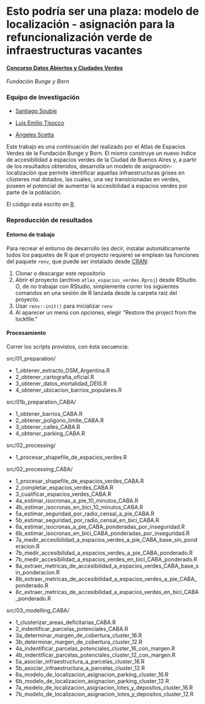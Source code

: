 # Esto podría ser una plaza: modelo de localización - asignación para la refuncionalización verde de infraestructuras vacantes

#### [Concurso Datos Abiertos y Ciudades Verdes](https://www.fundacionbyb.org/datos-abiertos-y-ciudades-verdes)

*Fundación Bunge y Born*

### **Equipo de investigación**

-   [Santiago Soubie](https://www.linkedin.com/in/santiago-soubie-55783b135/)

-   [Luis Emilio Tisocco](https://www.linkedin.com/in/luis-emilio-tisocco-88a83915b/)

-   [Ángeles Scetta](https://www.linkedin.com/in/mar%C3%ADa-de-los-%C3%A1ngeles-scetta-b7b82a80/)

Este trabajo es una continuación del realizado por el Atlas de Espacios Verdes de la Fundación Bunge y Born. El mismo construye un nuevo índice de accesibilidad a espacios verdes de la Ciudad de Buenos Aires y, a partir de los resultados obtenidos, desarrolla un modelo de asignación-localización que permite identificar aquellas infraestructuras grises en clústeres mal dotados, las cuales, una vez transicionadas en verdes, poseen el potencial de aumentar la accesibilidad a espacios verdes por parte de la población.

El código está escrito en [R](https://www.r-project.org/).

### Reproducción de resultados

#### Entorno de trabajo

Para recrear el entorno de desarrollo (es decir, instalar automáticamente todos los paquetes de R que el proyecto requiere) se emplean las funciones del paquete `renv`, que puede ser instalado desde [CRAN](https://cran.r-project.org/web/packages/renv/index.html):

1.  Clonar o descargar este repositorio
2.  Abrir el proyecto (archivo `atlas_espacios_verdes.Rproj`) desde RStudio. O, de no trabajar con RStudio, simplemente correr los siguientes comandos en una sesión de R lanzada desde la carpeta raíz del proyecto.
3.  Usar `renv::init()` para inicializar `renv`
4.  Al aparecer un menú con opciones, elegir "Restore the project from the lockfile."

#### Procesamiento

Correr los scripts provistos, con ésta secuencia:

src/01_preparation/

-   1_obtener_extracto_OSM_Argentina.R
-   2_obtener_cartografia_oficial.R
-   3_obtener_datos_mortalidad_DEIS.R
-   4_obtener_ubicacion_barrios_populares.R

src/01b_preparation_CABA/

-   1_obtener_barrios_CABA.R
-   2_obtener_poligono_limite_CABA.R
-   3_obtener_calles_CABA.R
-   4_obtener_parking_CABA.R

src/02_processing/

-   1_procesar_shapefile_de_espacios_verdes.R

src/02_processing_CABA/

-   1_procesar_shapefile_de_espacios_verdes_CABA.R
-   2_completar_espacios_verdes_CABA.R
-   3_cualificar_espacios_verdes_CABA.R
-   4a_estimar_isocronas_a\_pie_10_minutos_CABA.R
-   4b_estimar_isocronas_en_bici_10_minutos_CABA.R
-   5a_estimar_seguridad_por_radio_censal_a\_pie_CABA.R
-   5b_estimar_seguridad_por_radio_censal_en_bici_CABA.R
-   6a_estimar_isocronas_a\_pie_CABA_ponderadas_por_inseguridad.R
-   6b_estimar_isocronas_en_bici_CABA_ponderadas_por_inseguridad.R
-   7a_medir_accesibilidad_a\_espacios_verdes_a\_pie_CABA_base_sin_ponderacion.R
-   7b_medir_accesibilidad_a\_espacios_verdes_a\_pie_CABA_ponderado.R
-   7b_medir_accesibilidad_a\_espacios_verdes_en_bici_CABA_ponderado.R
-   8a_extraer_metricas_de_accesibilidad_a\_espacios_verdes_CABA_base_sin_ponderacion.R
-   8b_extraer_metricas_de_accesibilidad_a\_espacios_verdes_a\_pie_CABA_ponderado.R
-   8c_extraer_metricas_de_accesibilidad_a\_espacios_verdes_en_bici_CABA_ponderado.R

src/03_modelling_CABA/

-   1_clusterizar_areas_deficitarias_CABA.R
-   2_indentificar_parcelas_potenciales_CABA.R
-   3a_determinar_margen_de_cobertura_cluster_16.R
-   3b_determinar_margen_de_cobertura_cluster_12.R
-   4a_indentificar_parcelas_potenciales_cluster_16_con_margen.R
-   4b_indentificar_parcelas_potenciales_cluster_12_con_margen.R
-   5a_asociar_infraestructura_a\_parcelas_cluster_16.R
-   5b_asociar_infraestructura_a\_parcelas_cluster_12.R
-   6a_modelo_de_localizacion_asignacion_parking_cluster_16.R
-   6b_modelo_de_localizacion_asignacion_parking_cluster_12.R
-   7a_modelo_de_localizacion_asignacion_lotes_y\_depositos_cluster_16.R
-   7b_modelo_de_localizacion_asignacion_lotes_y\_depositos_cluster_12.R
